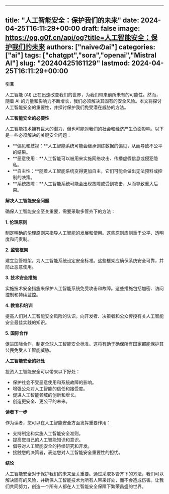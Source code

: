 
---
title: "人工智能安全：保护我们的未来"
date: 2024-04-25T16:11:29+00:00
draft: false
image: https://og.g0f.cn/api/og?title=人工智能安全：保护我们的未来
authors: ["naiveのai"]
categories: ["ai"]
tags: ["chatgpt","sora","openai","Mistral AI"]
slug: "20240425161129"
lastmod: 2024-04-25T16:11:29+00:00
---
**引言**

人工智能 (AI) 正在迅速改变我们的世界，为我们带来前所未有的可能性。然而，随着 AI 的力量和影响力不断增长，我们必须解决其固有的安全风险。本文将探讨人工智能安全的重要性，并探讨保护我们免受潜在威胁的方法。

**人工智能安全的必要性**

人工智能技术拥有巨大的潜力，但也可能对我们的社会和经济产生负面影响。以下是一些必须解决的关键安全问题：

- **偏见和歧视：**人工智能系统可能会继承训练数据的偏见，从而导致不公平的结果。
- **恶意使用：**人工智能可以被用来实施网络攻击、传播虚假信息或侵犯隐私。
- **自主性：**随着人工智能系统变得更加自主，它们可能会做出无法预料或控制的决策。
- **系统故障：**人工智能系统可能会出现故障或受到攻击，从而导致重大后果。

**解决人工智能安全问题**

确保人工智能安全至关重要，需要采取多管齐下的方法：

**1. 伦理原则**

制定明确的伦理原则来指导人工智能的发展和使用。这些原则应侧重于公平、透明度和问责制。

**2. 监管框架**

建立监管框架，为人工智能系统设定安全标准。这些框架应确保系统安全可靠，并防止恶意使用。

**3. 技术安全措施**

实施技术安全措施来保护人工智能系统免受攻击和故障。这些措施包括加密、访问控制和持续监控。

**4. 教育和培训**

提高人们对人工智能安全风险的认识。向开发者、决策者和公众传授有关人工智能安全最佳实践的知识。

**5. 国际合作**

促进国际合作，制定全球人工智能安全标准。这将有助于确保所有国家都能保护其公民免受人工智能威胁。

**人工智能安全的好处**

投资人工智能安全可以带来以下好处：

- 保护社会不受恶意使用和系统故障的影响。
- 增强公众对人工智能的信任和接受度。
- 促进人工智能领域的创新和增长。
- 创造更安全、更公平的未来。

**读者下一步**

作为读者，您可以在人工智能安全方面发挥重要作用：

- 支持制定和实施人工智能安全准则。
- 提高您自己的人工智能知识和意识。
- 倡导对人工智能安全的持续研究和开发。
- 接触您的决策者，表达您对人工智能安全重要性的担忧。

**结论**

人工智能安全对于保护我们的未来至关重要。通过采取多管齐下的方法，我们可以解决固有的风险，并确保人工智能技术为所有人带来好处，而不会造成伤害。让我们共同努力，创造一个所有人都在人工智能安全保障下繁荣昌盛的世界。